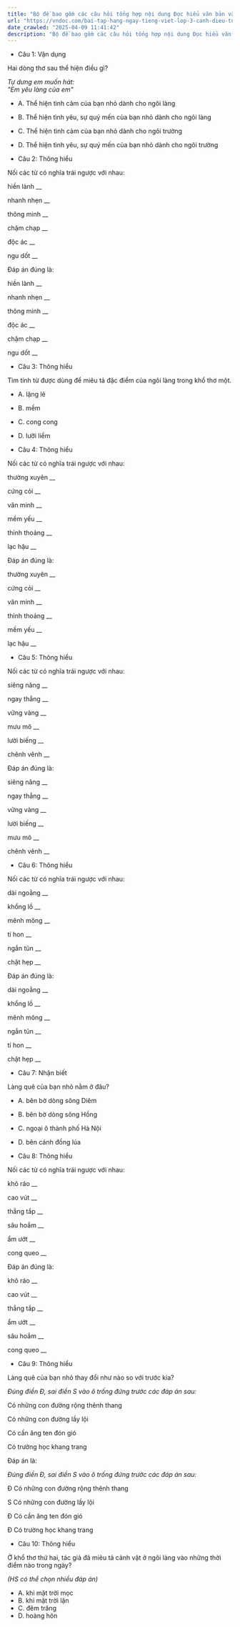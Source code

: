 ```yaml
---
title: "Bộ đề bao gồm các câu hỏi tổng hợp nội dung Đọc hiểu văn bản và Luyện từ và câu được học ở Tuần 22 trong chương trình Tiếng Việt lớp 3 Tập 2 Cánh Diều."
url: "https://vndoc.com/bai-tap-hang-ngay-tieng-viet-lop-3-canh-dieu-tuan-22-thu-2-336036"
date_crawled: "2025-04-09 11:41:42"
description: "Bộ đề bao gồm các câu hỏi tổng hợp nội dung Đọc hiểu văn bản và Luyện từ và câu được học ở Tuần 22 trong chương trình Tiếng Việt lớp 3 Tập 2 Cánh Diều."
---
```


* Câu 1:  Vận dụng

Hai dòng thơ sau thể hiện điều gì?

_Tự dưng em muốn hát:_  
_"Em yêu làng của em"_

  * A. Thể hiện tình cảm của bạn nhỏ dành cho ngôi làng 
  * B. Thể hiện tình yêu, sự quý mến của bạn nhỏ dành cho ngôi làng 
  * C. Thể hiện tình cảm của bạn nhỏ dành cho ngôi trường 
  * D. Thể hiện tình yêu, sự quý mến của bạn nhỏ dành cho ngôi trường 



* Câu 2:  Thông hiểu

Nối các từ có nghĩa trái ngược với nhau:

hiền lành  __

nhanh nhẹn __

thông minh __

chậm chạp __

độc ác __

ngu dốt __

Đáp án đúng là:

hiền lành __

nhanh nhẹn __

thông minh __

độc ác __

chậm chạp __

ngu dốt __

* Câu 3: Thông hiểu

Tìm tính từ được dùng để miêu tả đặc điểm của ngôi làng trong khổ thơ một.

  * A. lặng lẽ 
  * B. mềm 
  * C. cong cong 
  * D. lưỡi liềm 



* Câu 4:  Thông hiểu

Nối các từ có nghĩa trái ngược với nhau:

thường xuyên  __

cứng cỏi __

văn minh __

mềm yếu __

thỉnh thoảng __

lạc hậu __

Đáp án đúng là:

thường xuyên __

cứng cỏi __

văn minh __

thỉnh thoảng __

mềm yếu __

lạc hậu __

* Câu 5: Thông hiểu

Nối các từ có nghĩa trái ngược với nhau:

siêng năng  __

ngay thẳng __

vững vàng __

mưu mô __

lười biếng __

chênh vênh __

Đáp án đúng là:

siêng năng __

ngay thẳng __

vững vàng __

lười biếng __

mưu mô __

chênh vênh __

* Câu 6: Thông hiểu

Nối các từ có nghĩa trái ngược với nhau:

dài ngoằng  __

khổng lồ __

mênh mông __

tí hon __

ngắn tũn __

chật hẹp __

Đáp án đúng là:

dài ngoằng __

khổng lồ __

mênh mông __

ngắn tũn __

tí hon __

chật hẹp __

* Câu 7: Nhận biết

Làng quê của bạn nhỏ nằm ở đâu?

  * A. bên bờ dòng sông Diêm 
  * B. bên bờ dòng sông Hồng 
  * C. ngoại ô thành phố Hà Nội 
  * D. bên cánh đồng lúa 



* Câu 8:  Thông hiểu

Nối các từ có nghĩa trái ngược với nhau:

khô ráo  __

cao vút __

thẳng tắp __

sâu hoắm __

ẩm ướt __

cong queo __

Đáp án đúng là:

khô ráo __

cao vút __

thẳng tắp __

ẩm ướt __

sâu hoắm __

cong queo __

* Câu 9: Thông hiểu

Làng quê của bạn nhỏ thay đổi như nào so với trước kia?

_Đúng điền Đ, sai điền S vào ô trống đứng trước các đáp án sau:_

Có những con đường rộng thênh thang

Có những con đường lầy lội

Có cần ăng ten đón gió

Có trường học khang trang

Đáp án là:

_Đúng điền Đ, sai điền S vào ô trống đứng trước các đáp án sau:_

Đ Có những con đường rộng thênh thang

S Có những con đường lầy lội

Đ Có cần ăng ten đón gió

Đ Có trường học khang trang

* Câu 10:  Thông hiểu

Ở khổ thơ thứ hai, tác giả đã miêu tả cảnh vật ở ngôi làng vào những thời điểm nào trong ngày?

_(HS có thể chọn nhiều đáp án)_

  * A. khi mặt trời mọc 
  * B. khi mặt trời lặn 
  * C. đêm trăng 
  * D. hoàng hôn 


